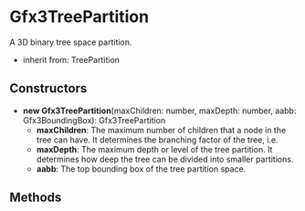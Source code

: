 # Gfx3TreePartition

A 3D binary tree space partition.
- inherit from: TreePartition
## Constructors
- **new Gfx3TreePartition**(maxChildren: number, maxDepth: number, aabb: Gfx3BoundingBox): Gfx3TreePartition   
   - **maxChildren**: The maximum number of children that a node in the tree can have. It determines the branching factor of the tree, i.e.
   - **maxDepth**: The maximum depth or level of the tree partition. It determines how deep the tree can be divided into smaller partitions.
   - **aabb**: The top bounding box of the tree partition space.
## Methods
